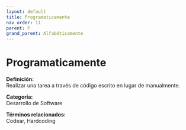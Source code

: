 ```yaml
---
layout: default
title: Programaticamente
nav_order: 11
parent: P
grand_parent: Alfabéticamente
---
```


# Programaticamente

**Definición:**  
Realizar una tarea a través de código escrito en lugar de manualmente.

**Categoría:**  
Desarrollo de Software  

  


**Términos relacionados:**  
Codear, Hardcoding
